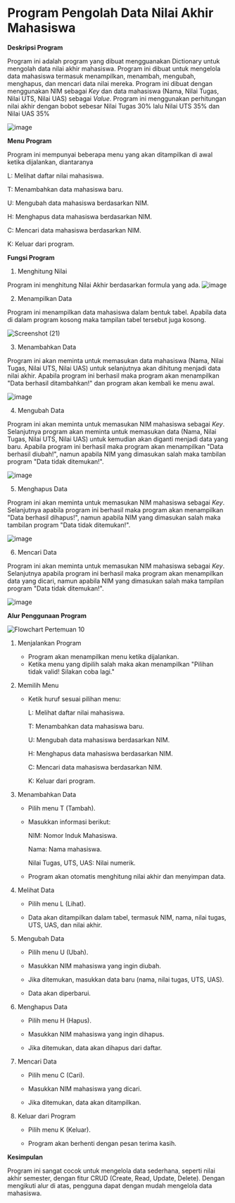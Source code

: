  # Program Pengolah Data Nilai Akhir Mahasiswa

**Deskripsi Program**

Program ini adalah program yang dibuat mengguanakan Dictionary untuk mengolah data nilai akhir mahasiswa.
Program ini dibuat untuk mengelola data mahasiswa termasuk menampilkan, menambah, mengubah, menghapus, dan mencari data nilai mereka.
Program ini dibuat dengan menggunakan NIM sebagai _Key_ dan data mahasiswa (Nama, Nilai Tugas, Nilai UTS, Nilai UAS) sebagai _Value_.
Program ini menggunakan perhitungan nilai akhir dengan bobot sebesar Nilai Tugas 30% lalu Nilai UTS 35% dan Nilai UAS 35%

![image](https://github.com/user-attachments/assets/89ec3ef9-6dcd-4da3-b5a5-2ad2dbe9500d)

**Menu Program**

Program ini mempunyai beberapa menu yang akan ditampilkan di awal ketika dijalankan, diantaranya

L: Melihat daftar nilai mahasiswa.

T: Menambahkan data mahasiswa baru.

U: Mengubah data mahasiswa berdasarkan NIM.

H: Menghapus data mahasiswa berdasarkan NIM.

C: Mencari data mahasiswa berdasarkan NIM.

K: Keluar dari program.


**Fungsi Program**
1. Menghitung Nilai

Program ini menghitung Nilai Akhir berdasarkan formula yang ada.
![image](https://github.com/user-attachments/assets/1ff9d74b-82dd-41ce-935a-616a5fc0a144)

2. Menampilkan Data

Program ini menampilkan data mahasiswa dalam bentuk tabel. Apabila data di dalam program kosong maka tampilan tabel          tersebut juga kosong.

   ![Screenshot (21)](https://github.com/user-attachments/assets/308958db-e232-4730-a6c0-8ee1200f8ee6)

3. Menambahkan Data

Program ini akan meminta untuk memasukan data mahasiswa (Nama, Nilai Tugas, Nilai UTS, Nilai UAS) untuk selanjutnya akan     dihitung menjadi data nilai akhir.
Apabila program ini berhasil maka program akan menampilkan "Data berhasil ditambahkan!" dan program akan kembali ke menu     awal.

![image](https://github.com/user-attachments/assets/8728cb7a-af1d-4143-a65d-edbc79918095)

4. Mengubah Data

Program ini akan meminta untuk memasukan NIM mahasiswa sebagai _Key_.
Selanjutnya program akan meminta untuk memasukan data (Nama, Nilai Tugas, Nilai UTS, Nilai UAS) untuk kemudian akan diganti menjadi data yang baru. Apabila program ini berhasil maka program akan menampilkan "Data berhasil diubah!",  namun apabila NIM yang dimasukan salah maka tambilan program "Data tidak ditemukan!".

![image](https://github.com/user-attachments/assets/31c30a8c-1608-47bb-bbd2-7f48263e32f1)

5. Menghapus Data

Program ini akan meminta untuk memasukan NIM mahasiswa sebagai _Key_.
Selanjutnya apabila program ini berhasil maka program akan menampilkan "Data berhasil dihapus!",  namun apabila NIM yang dimasukan salah maka tambilan program "Data tidak ditemukan!".

![image](https://github.com/user-attachments/assets/3b6ce93e-4c0b-4db5-aaaf-67bd4c0faf58)

6. Mencari Data

Program ini akan meminta untuk memasukan NIM mahasiswa sebagai _Key_.
Selanjutnya apabila program ini berhasil maka program akan menampilkan data yang dicari,  namun apabila NIM yang dimasukan salah maka tampilan program "Data tidak ditemukan!".

![image](https://github.com/user-attachments/assets/07ac17be-816f-489b-afbe-231271e79984)

**Alur Penggunaan Program**

![Flowchart Pertemuan 10](https://github.com/user-attachments/assets/f22436f0-1063-47b7-9ad5-9a9b867c756f)


1. Menjalankan Program

   * Program akan menampilkan menu ketika dijalankan.
   * Ketika menu yang dipilih salah maka akan menampilkan "Pilihan tidak valid! Silakan coba lagi."

2. Memilih Menu

   * Ketik huruf sesuai pilihan menu:

     L: Melihat daftar nilai mahasiswa.

     T: Menambahkan data mahasiswa baru.

     U: Mengubah data mahasiswa berdasarkan NIM.

     H: Menghapus data mahasiswa berdasarkan NIM.

     C: Mencari data mahasiswa berdasarkan NIM.

     K: Keluar dari program.

3. Menambahkan Data

   * Pilih menu T (Tambah).

   * Masukkan informasi berikut:

     NIM: Nomor Induk Mahasiswa.

     Nama: Nama mahasiswa.

     Nilai Tugas, UTS, UAS: Nilai numerik.

   * Program akan otomatis menghitung nilai akhir dan menyimpan data.

4. Melihat Data

   * Pilih menu L (Lihat).

   * Data akan ditampilkan dalam tabel, termasuk NIM, nama, nilai tugas, UTS, UAS, dan nilai akhir.

5. Mengubah Data

   * Pilih menu U (Ubah).

   * Masukkan NIM mahasiswa yang ingin diubah.

   * Jika ditemukan, masukkan data baru (nama, nilai tugas, UTS, UAS).

   * Data akan diperbarui.

6. Menghapus Data

   * Pilih menu H (Hapus).

   * Masukkan NIM mahasiswa yang ingin dihapus.

   * Jika ditemukan, data akan dihapus dari daftar.

7. Mencari Data

   * Pilih menu C (Cari).

   * Masukkan NIM mahasiswa yang dicari.

   * Jika ditemukan, data akan ditampilkan.

8. Keluar dari Program

   * Pilih menu K (Keluar).

   * Program akan berhenti dengan pesan terima kasih.


**Kesimpulan**

Program ini sangat cocok untuk mengelola data sederhana, seperti nilai akhir semester, dengan fitur CRUD (Create, Read, Update, Delete). Dengan mengikuti alur di atas, pengguna dapat dengan mudah mengelola data mahasiswa.
